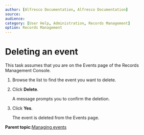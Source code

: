 ```yaml
---
author: [Alfresco Documentation, Alfresco Documentation]
source: 
audience: 
category: [User Help, Administration, Records Management]
option: Records Management
---
```


# Deleting an event

This task assumes that you are on the Events page of the Records Management Console.

1.  Browse the list to find the event you want to delete.

2.  Click **Delete**.

    A message prompts you to confirm the deletion.

3.  Click **Yes**.

    The event is deleted from the Events page.


**Parent topic:**[Managing events](../concepts/rm-events-intro.md)

